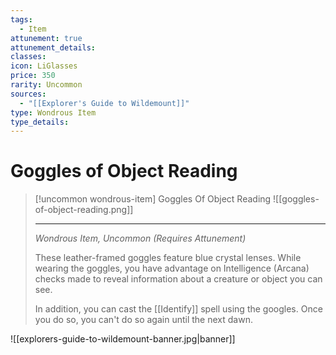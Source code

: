 ```yaml
---
tags:
  - Item
attunement: true
attunement_details: 
classes: 
icon: LiGlasses
price: 350
rarity: Uncommon
sources:
  - "[[Explorer's Guide to Wildemount]]"
type: Wondrous Item
type_details: 
---
```


# Goggles of Object Reading

>[!uncommon wondrous-item] Goggles Of Object Reading
>![[goggles-of-object-reading.png]]
>
>---
>
>*Wondrous Item, Uncommon (Requires Attunement)*
>
>These leather-framed goggles feature blue crystal lenses. While wearing the goggles, you have advantage on Intelligence (Arcana) checks made to reveal information about a creature or object you can see.
>
>In addition, you can cast the [[Identify]] spell using the googles. Once you do so, you can't do so again until the next dawn.

![[explorers-guide-to-wildemount-banner.jpg|banner]]
